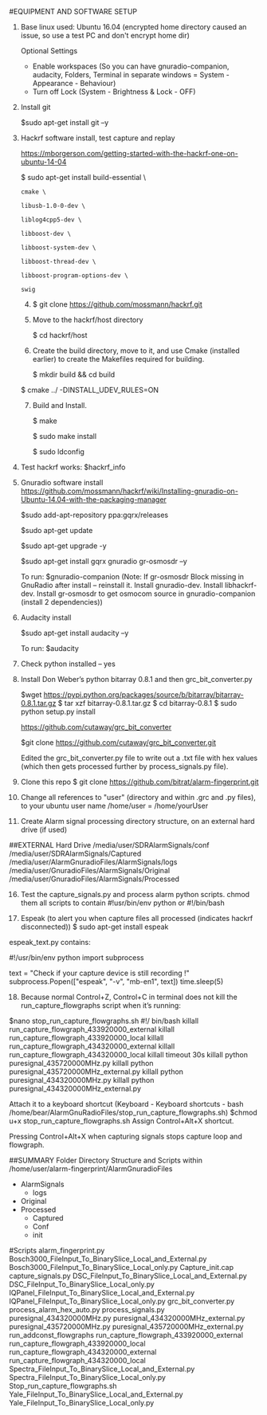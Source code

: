 #EQUIPMENT AND SOFTWARE SETUP

1.	Base linux used: Ubuntu 16.04 (encrypted home directory caused an issue, so use a test PC and don't encrypt home dir)

    Optional Settings
    
    - Enable workspaces (So you can have gnuradio-companion, audacity, Folders, Terminal in separate windows = System -Appearance - Behaviour)
    - Turn off Lock (System - Brightness & Lock - OFF)

2.	Install git

    $sudo apt-get install git –y

3.	Hackrf software install, test capture and replay
    
    https://mborgerson.com/getting-started-with-the-hackrf-one-on-ubuntu-14-04
    
    $ sudo apt-get install build-essential \
                        
        cmake \
                       
        libusb-1.0-0-dev \
                       
        liblog4cpp5-dev \
                       
        libboost-dev \
                       
        libboost-system-dev \
                       
        libboost-thread-dev \
                       
        libboost-program-options-dev \
                       
        swig

    4. $ git clone https://github.com/mossmann/hackrf.git
    
    5. Move to the hackrf/host directory
    
        $ cd hackrf/host
    
    6. Create the build directory, move to it, and use Cmake (installed earlier) to create the Makefiles required for building.
    
        $ mkdir build && cd build
    
    $ cmake ../ -DINSTALL_UDEV_RULES=ON
    
    7. Build and Install.
    
        $ make
    
        $ sudo make install
    
        $ sudo ldconfig

8. Test hackrf works:
    $hackrf_info

9.	Gnuradio software install
    https://github.com/mossmann/hackrf/wiki/Installing-gnuradio-on-Ubuntu-14.04-with-the-packaging-manager 

    $sudo add-apt-repository ppa:gqrx/releases
    
    $sudo apt-get update
    
    $sudo apt-get upgrade -y
    
    $sudo apt-get install gqrx gnuradio gr-osmosdr –y

    To run: $gnuradio-companion
    (Note: If gr-osmosdr Block missing in GnuRadio after install – reinstall it. Install gnuradio-dev. Install libhackrf-dev. Install gr-osmosdr to get osmocom source in gnuradio-companion (install 2 dependencies))

10.	Audacity install

    $sudo apt-get install audacity –y
    
    To run: $audacity

11.	Check python installed – yes 

12.	Install Don Weber’s python bitarray 0.8.1 and then grc_bit_converter.py

    $wget https://pypi.python.org/packages/source/b/bitarray/bitarray-0.8.1.tar.gz
    $ tar xzf bitarray-0.8.1.tar.gz
    $ cd bitarray-0.8.1
    $ sudo python setup.py install

    https://github.com/cutaway/grc_bit_converter 

    $git clone https://github.com/cutaway/grc_bit_converter.git

    Edited the grc_bit_converter.py file to write out a .txt file with hex values (which then gets processed further by process_signals.py file).
 
13.	Clone this repo  $ git clone https://github.com/bitrat/alarm-fingerprint.git 
14.	Change all references to "user" (directory and within .grc and .py files), to your ubuntu user name /home/user = /home/yourUser
15.	Create Alarm signal processing directory structure, on an external hard drive (if used)

##EXTERNAL Hard Drive
/media/user/SDRAlarmSignals/conf
/media/user/SDRAlarmSignals/Captured
/media/user/AlarmGnuradioFiles/AlarmSignals/logs
/media/user/GnuradioFiles/AlarmSignals/Original
/media/user/GnuradioFiles/AlarmSignals/Processed

16.	Test the capture_signals.py and process alarm python scripts.
chmod them all
scripts to contain #!usr/bin/env python or #!/bin/bash 

17.	 Espeak 
(to alert you when capture files all processed (indicates hackrf disconnected))
$ sudo apt-get install espeak

espeak_text.py contains:

\#!/usr/bin/env python
import subprocess

text = "Check if your capture device is still recording !"
subprocess.Popen(["espeak", "-v", "mb-en1", text])
time.sleep(5)

18.	Because normal Control+Z, Control+C in terminal does not kill the run_capture_flowgraphs script when it’s running:

$nano stop_run_capture_flowgraphs.sh
\#!/ bin/bash
killall run_capture_flowgraph_433920000_external
killall run_capture_flowgraph_433920000_local
killall run_capture_flowgraph_434320000_external
killall run_capture_flowgraph_434320000_local
killall timeout 30s
killall python puresignal_435720000MHz.py
killall python puresignal_435720000MHz_external.py
killall python puresignal_434320000MHz.py
killall python puresignal_434320000MHz_external.py

Attach it to a keyboard shortcut (Keyboard - Keyboard shortcuts - bash /home/bear/AlarmGnuRadioFiles/stop_run_capture_flowgraphs.sh)
$chmod u+x stop_run_capture_flowgraphs.sh
Assign Control+Alt+X shortcut.

Pressing Control+Alt+X when capturing signals stops capture loop and flowgraph.

##SUMMARY
Folder Directory Structure and Scripts within /home/user/alarm-fingerprint/AlarmGnuradioFiles
*	AlarmSignals
    *	logs
*	Original
*	Processed
    *	Captured
    *	Conf
    *	init

#Scripts
alarm_fingerprint.py
Bosch3000_FileInput_To_BinarySlice_Local_and_External.py
Bosch3000_FileInput_To_BinarySlice_Local_only.py
Capture_init.cap
capture_signals.py
DSC_FileInput_To_BinarySlice_Local_and_External.py
DSC_FileInput_To_BinarySlice_Local_only.py
IQPanel_FileInput_To_BinarySlice_Local_and_External.py
IQPanel_FileInput_To_BinarySlice_Local_only.py
grc_bit_converter.py
process_alarm_hex_auto.py
process_signals.py
puresignal_434320000MHz.py
puresignal_434320000MHz_external.py
puresignal_435720000MHz.py
puresignal_435720000MHz_external.py
run_addconst_flowgraphs
run_capture_flowgraph_433920000_external
run_capture_flowgraph_433920000_local
run_capture_flowgraph_434320000_external
run_capture_flowgraph_434320000_local
Spectra_FileInput_To_BinarySlice_Local_and_External.py
Spectra_FileInput_To_BinarySlice_Local_only.py
Stop_run_capture_flowgraphs.sh
Yale_FileInput_To_BinarySlice_Local_and_External.py
Yale_FileInput_To_BinarySlice_Local_only.py






